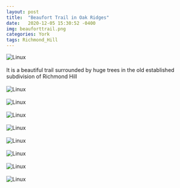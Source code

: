 ```yaml
---
layout: post
title:  "Beaufort Trail in Oak Ridges"
date:   2020-12-05 15:30:52 -0400
img: beauforttrail.png
categories: York
tags: Richmond_Hill
---
```


![Linux]({{site.baseurl}}/images/beauforttrail.png)
<br>
<br>
It is a beautiful trail surrounded by huge trees in the old established subdivision of Richmond Hill
<br>
<br>
![Linux]({{site.baseurl}}/images/beauforttrail1.jpg)
<br>
<br>
![Linux]({{site.baseurl}}/images/beauforttrail2.jpg)
<br>
<br>
![Linux]({{site.baseurl}}/images/beauforttrail3.jpg)
<br>
<br>
![Linux]({{site.baseurl}}/images/beauforttrail4.jpg)
<br>
<br>
![Linux]({{site.baseurl}}/images/beauforttrail5.jpg)
<br>
<br>
![Linux]({{site.baseurl}}/images/beauforttrail6.jpg)
<br>
<br>
![Linux]({{site.baseurl}}/images/beauforttrail7.jpg)
<br>
<br>
![Linux]({{site.baseurl}}/images/beauforttrail8.jpg)

